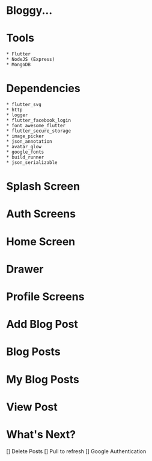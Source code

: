 # Bloggy...

# Tools
    * Flutter
    * NodeJS (Express)
    * MongoDB

# Dependencies
    * flutter_svg
    * http
    * logger
    * flutter_facebook_login
    * font_awesome_flutter
    * flutter_secure_storage
    * image_picker
    * json_annotation
    * avatar_glow
    * google_fonts
    * build_runner
    * json_serializable

# Splash Screen

# Auth Screens

# Home Screen

# Drawer

# Profile Screens

# Add Blog Post

# Blog Posts

# My Blog Posts

# View Post

# What's Next?
  [] Delete Posts
  [] Pull to refresh
  [] Google Authentication